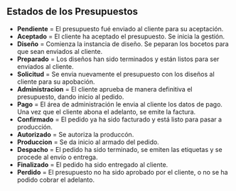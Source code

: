## Estados de los Presupuestos

- **Pendiente** = El presupuesto fué enviado al cliente para su aceptación.
- **Aceptado** = El cliente ha aceptado el presupuesto. Se inicia la gestión.
- **Diseño** = Comienza la instancia de diseño. Se peparan los bocetos para que sean enviados al cliente.
- **Preparado** = Los diseños han sido terminados y están listos para ser enviados al cliente.
- **Solicitud** = Se envia nuevamente el presupuesto con los diseños al cliente para su apobación.
- **Administracion** = El cliente aprueba de manera definitiva el presupuesto, dando inicio al pedido.
- **Pago** = El área de administración le envia al cliente los datos de pago. Una vez que el cliente abona el adelanto, se emite la factura.
- **Confirmado** = El pedido ya ha sido facturado y está listo para pasar a producción.
- **Autorizado** = Se autoriza la produccón.
- **Produccion** = Se da inicio al armado del pedido.
- **Despacho** = El pedido ha sido terminado, se emiten las etiquetas y se procede al envío o entrega.
- **Finalizado** = El pedido ha sido entregado al cliente.
- **Perdido** = El presupuesto no ha sido aprobado por el cliente, o no se ha podido cobrar el adelanto.
